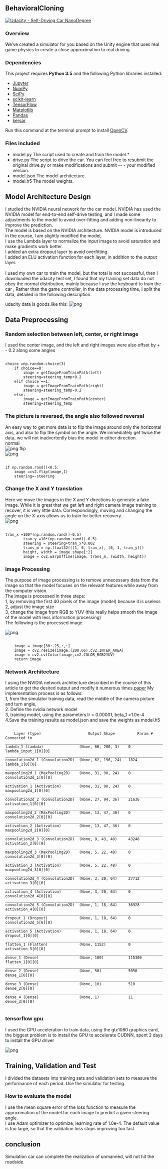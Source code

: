 ## BehavioralCloning
[![Udacity - Self-Driving Car NanoDegree](https://s3.amazonaws.com/udacity-sdc/github/shield-carnd.svg)](http://www.udacity.com/drive)
### Overview

We’ve created a simulator for you based on the Unity engine that uses real game physics to create a close approximation to real driving.


### Dependencies

This project requires **Python 3.5** and the following Python libraries installed:

- [Jupyter](http://jupyter.org/)
- [NumPy](http://www.numpy.org/)
- [SciPy](https://www.scipy.org/)
- [scikit-learn](http://scikit-learn.org/)
- [TensorFlow](http://tensorflow.org)
- [Matplotlib](http://matplotlib.org/)
- [Pandas](http://pandas.pydata.org/) 
- [kersar](http://kersar.org/) 

Run this command at the terminal prompt to install [OpenCV](http://opencv.org/). 

### Files included
- model.py The script used to create and train the model.*
- drive.py The script to drive the car. You can feel free to resubmit the original drive.py or make modifications and submit -- - your modified version.
- model.json The model architecture.
- model.h5 The model weights.

## Model Architecture Design
I studied the NVIDIA neural network for the car model. NVIDIA has used the NVIDIA model for end-to-end self-drive testing, and I made some adjustments to the model to avoid over-fitting and adding non-linearity to improve the prediction.
<br>
The model is based on the NVIDIA architecture. NVIDIA model is introduced in the course, I am slightly modified the model,
<br>
I use the Lambda layer to normalize the input image to avoid saturation and make gradients work better.<br>
I added an extra dropout layer to avoid overfitting.<br>
I added an ELU activation function for each layer, in addition to the output layer.<br>
<br>
I used my own car to train the model, but the total is not successful, then I downloaded the udacity test set, I found that my training set data do not obey the normal distribution, mainly because I use the keyboard to train the car , Rather than the game controller, in the data processing time, I split the data, detailed in the following description.

udacity data is goods.like this:
![png](data.png)
## Data Preprocessing

### Random selection between left, center, or right image
I used the center image, and the left and right images were also offset by + - 0.2 along some angles
<br>
<pre><code>
choice =np.random.choice(3)
    if choice==0:
        image = getImageFromTrainPath(left)
        steering=steering_temp+0.2
    elif choice ==1:
        image = getImageFromTrainPath(right)
        steering=steering_temp-0.2
    else:
        image = getImageFromTrainPath(center)
        steering=steering_temp
</pre></code>
### The picture is reversed, the angle also followed reversal
An easy way to get more data is to flip the image around only the horizontal axis, and also to flip the symbol on the angle. We immediately get twice the data, we will not inadvertently bias the model in either direction.
<br>
normal<br>
![png](normal.png)
flip<br>
![png](flip.png)
<pre><code>
if np.random.rand()<0.5:
    image =cv2.flip(image,1)
    steering=-steering
</pre></code>

                
### Change the X and Y translation
Here we move the images in the X and Y directions to generate a fake image. While it is great that we get left and right camera image training to recover, it is very little data. Correspondingly, moving and changing the angle on the X-axis allows us to train for better recovery.
<br>
![png](trans.png)

<pre><code>
tran_x =100*(np.random.rand()-0.5)
        tran_y =10*(np.random.rand()-0.5)
        steering = steering+tran_x*0.002
        trans_m = np.float32([[1, 0, tran_x], [0, 1, tran_y]])
        height, width = image.shape[:2]
        image = cv2.warpAffine(image, trans_m, (width, height))
</pre></code>

### Image Processing

The purpose of image processing is to remove unnecessary data from the image so that the model focuses on the relevant features while away from the computer vision.<br>
The image is processed in three steps:<br>
1, by removing the first 40 pixels of the image (model) because it is useless<br>
2, adjust the image size<br>
3, change the image from RGB to YUV (this really helps smooth the image of the model with less information processing) <br>
The following is the processed image<br>

![png](process.png)

<pre><code>
    image = image[30:-25,:,:]
    image = cv2.resize(image,(200,66),cv2.INTER_AREA)
    image = cv2.cvtColor(image,cv2.COLOR_RGB2YUV)
    return image
</pre></code>

### Network Architecture

I  using the NVIDIA network architecture described in the course of this article to get the desired output and modify it numerous times.[paper](http://images.nvidia.com/content/tegra/automotive/images/2016/solutions/pdf/end-to-end-dl-using-px.pdf)
My implementation process is as follows:<br>
1, from the simulator training data, read the middle of the camera picture and turn angle,<br>
2. Define the nvidia network model<br>
3, training model, using the parameters lr = 0.00001, beta_1 =1.0e-4<br>
4.Save the training results as model.json and save the weights as model.h5<br>

<pre><code>
    Layer (type)                     Output Shape          Param #     Connected to                     
____________________________________________________________________________________________________
lambda_1 (Lambda)                (None, 66, 200, 3)    0           lambda_input_1[0][0]             
____________________________________________________________________________________________________
convolution2d_1 (Convolution2D)  (None, 62, 196, 24)   1824        lambda_1[0][0]                   
____________________________________________________________________________________________________
maxpooling2d_1 (MaxPooling2D)    (None, 31, 98, 24)    0           convolution2d_1[0][0]            
____________________________________________________________________________________________________
activation_1 (Activation)        (None, 31, 98, 24)    0           maxpooling2d_1[0][0]             
____________________________________________________________________________________________________
convolution2d_2 (Convolution2D)  (None, 27, 94, 36)    21636       activation_1[0][0]               
____________________________________________________________________________________________________
maxpooling2d_2 (MaxPooling2D)    (None, 13, 47, 36)    0           convolution2d_2[0][0]            
____________________________________________________________________________________________________
activation_2 (Activation)        (None, 13, 47, 36)    0           maxpooling2d_2[0][0]             
____________________________________________________________________________________________________
convolution2d_3 (Convolution2D)  (None, 9, 43, 48)     43248       activation_2[0][0]               
____________________________________________________________________________________________________
maxpooling2d_3 (MaxPooling2D)    (None, 5, 22, 48)     0           convolution2d_3[0][0]            
____________________________________________________________________________________________________
activation_3 (Activation)        (None, 5, 22, 48)     0           maxpooling2d_3[0][0]             
____________________________________________________________________________________________________
convolution2d_4 (Convolution2D)  (None, 3, 20, 64)     27712       activation_3[0][0]               
____________________________________________________________________________________________________
activation_4 (Activation)        (None, 3, 20, 64)     0           convolution2d_4[0][0]            
____________________________________________________________________________________________________
convolution2d_5 (Convolution2D)  (None, 1, 18, 64)     36928       activation_4[0][0]               
____________________________________________________________________________________________________
dropout_1 (Dropout)              (None, 1, 18, 64)     0           convolution2d_5[0][0]            
____________________________________________________________________________________________________
activation_5 (Activation)        (None, 1, 18, 64)     0           dropout_1[0][0]                  
____________________________________________________________________________________________________
flatten_1 (Flatten)              (None, 1152)          0           activation_5[0][0]               
____________________________________________________________________________________________________
dense_1 (Dense)                  (None, 100)           115300      flatten_1[0][0]                  
____________________________________________________________________________________________________
dense_2 (Dense)                  (None, 50)            5050        dense_1[0][0]                    
____________________________________________________________________________________________________
dense_3 (Dense)                  (None, 10)            510         dense_2[0][0]                    
____________________________________________________________________________________________________
dense_4 (Dense)                  (None, 1)             11          dense_3[0][0]                    

</pre></code>

### tensorflow gpu
I used the GPU acceleration to train data, using the gtx1080 graphics card, the biggest problem is to install the GPU to accelerate CUDNN, spent 2 days to install the GPU driver

![png](gpu.png)

## Training, Validation and Test
I divided the datasets into training sets and validation sets to measure the performance of each period. Use the simulator for testing.

### How to evaluate the model
I use the mean square error of the loss function to measure the approximation of the model for each image to predict a given steering angle.
<br>
I use Adam optimizer to optimize, learning rate of 1.0e-4. The default value is too large, so that the validation loss stops improving too fast.

##  conclusion
Simulation car can complete the realization of unmanned, will not hit the roadside.